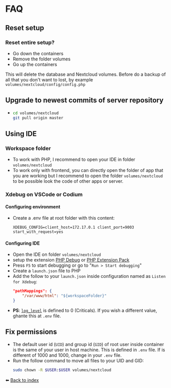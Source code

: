 # FAQ

## Reset setup

### Reset entire setup?

- Go down the containers
- Remove the folder volumes
- Go up the containers

This will delete the database and Nextcloud volumes. Before do a backup of all that you don't want to lost, by example `volumes/nextcloud/config/config.php`

## Upgrade to newest commits of server repository

- ```bash
  cd volumes/nextcloud
  git pull origin master
  ```

## Using IDE
### Workspace folder

- To work with PHP, I recommend to open your IDE in folder `volumes/nextcloud`
- To work only with frontend, you can directly open the folder of app that you are working but I recommend to open the folder `volumes/nextcloud` to be possible look the code of other apps or server.

### Xdebug on VSCode or Codium
#### Configuring environment
- Create a .env file at root folder with this content:
  ```env
  XDEBUG_CONFIG=client_host=172.17.0.1 client_port=9003 start_with_request=yes
  ```
#### Configuring IDE
- Open the IDE on folder `volumes/nextcloud`
- setup the extension [PHP Debug](https://marketplace.visualstudio.com/items?itemName=xdebug.php-debug) or [PHP Extension Pack](https://marketplace.visualstudio.com/items?itemName=xdebug.php-pack)
- Press `F5` to start debugging or go to "`Run > Start debugging`"
- Create a `launch.json` file to PHP
- Add the follow to your `launch.json` inside configuration named as `Listen for Xdebug`:
  ```json
  "pathMappings": {
      "/var/www/html": "${workspaceFolder}"
  }
  ```
- **PS**: [`log_level`](https://xdebug.org/docs/all_settings#log_level) is defined to 0 (Criticals). If you wish a different value, ghante this at `.env` file.

## Fix permissions

- The default user id (`UID`) and group id (`GID`) of root user inside container is the same of your user in host machine. This is defined in `.env` file. If is different of 1000 and 1000, change in your `.env` file.
- Run the follow command to move all files to your UID and GID:
  ```bash
  sudo chown -R $USER:$USER volumes/nextcloud
  ```

⬅️ [Back to index](../README.md)
